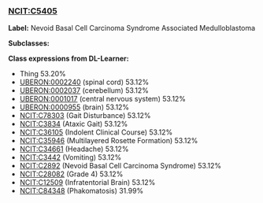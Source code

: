 
### [NCIT:C5405](http://purl.obolibrary.org/obo/NCIT_C5405)
**Label:** Nevoid Basal Cell Carcinoma Syndrome Associated Medulloblastoma

**Subclasses:** 

**Class expressions from DL-Learner:**

- Thing 53.20%
- [UBERON:0002240](http://purl.obolibrary.org/obo/UBERON_0002240) (spinal cord) 53.12%
- [UBERON:0002037](http://purl.obolibrary.org/obo/UBERON_0002037) (cerebellum) 53.12%
- [UBERON:0001017](http://purl.obolibrary.org/obo/UBERON_0001017) (central nervous system) 53.12%
- [UBERON:0000955](http://purl.obolibrary.org/obo/UBERON_0000955) (brain) 53.12%
- [NCIT:C78303](http://purl.obolibrary.org/obo/NCIT_C78303) (Gait Disturbance) 53.12%
- [NCIT:C3834](http://purl.obolibrary.org/obo/NCIT_C3834) (Ataxic Gait) 53.12%
- [NCIT:C36105](http://purl.obolibrary.org/obo/NCIT_C36105) (Indolent Clinical Course) 53.12%
- [NCIT:C35946](http://purl.obolibrary.org/obo/NCIT_C35946) (Multilayered Rosette Formation) 53.12%
- [NCIT:C34661](http://purl.obolibrary.org/obo/NCIT_C34661) (Headache) 53.12%
- [NCIT:C3442](http://purl.obolibrary.org/obo/NCIT_C3442) (Vomiting) 53.12%
- [NCIT:C2892](http://purl.obolibrary.org/obo/NCIT_C2892) (Nevoid Basal Cell Carcinoma Syndrome) 53.12%
- [NCIT:C28082](http://purl.obolibrary.org/obo/NCIT_C28082) (Grade 4) 53.12%
- [NCIT:C12509](http://purl.obolibrary.org/obo/NCIT_C12509) (Infratentorial Brain) 53.12%
- [NCIT:C84348](http://purl.obolibrary.org/obo/NCIT_C84348) (Phakomatosis) 31.99%


